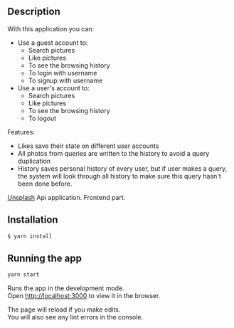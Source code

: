 ## Description

With this application you can:

-   Use a guest account to:
    -   Search pictures
    -   Like pictures
    -   To see the browsing history
    -   To login with username
    -   To signup with username
-   Use a user's account to:
    -   Search pictures
    -   Like pictures
    -   To see the browsing history
    -   To logout

Features:

-   Likes save their state on different user accounts
-   All photos from queries are written to the history to avoid a query duplication
-   History saves personal history of every user, but if user makes a query, the system will look through all history to make sure this query hasn't been done before.

[Unsplash](https://unsplash.com/) Api application. Frontend part.

## Installation

```bash
$ yarn install
```

## Running the app

```bash
yarn start
```

Runs the app in the development mode.\
Open [http://localhost:3000](http://localhost:3000) to view it in the browser.

The page will reload if you make edits.\
You will also see any lint errors in the console.

